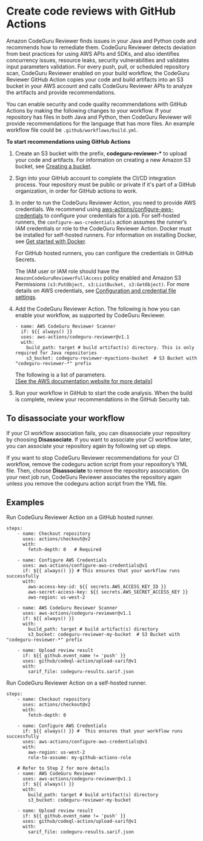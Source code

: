 # Create code reviews with GitHub Actions<a name="working-with-cicd"></a>

Amazon CodeGuru Reviewer finds issues in your Java and Python code and recommends how to remediate them\. CodeGuru Reviewer detects deviation from best practices for using AWS APIs and SDKs, and also identifies concurrency issues, resource leaks, security vulnerabilities and validates input parameters validation\. For every push, pull, or scheduled repository scan, CodeGuru Reviewer enabled on your build workflow, the CodeGuru Reviewer GitHub Action copies your code and build artifacts into an S3 bucket in your AWS account and calls CodeGuru Reviewer APIs to analyze the artifacts and provide recommendations\.

You can enable security and code quality recommendations with GitHub Actions by making the following changes to your workflow\. If your repository has files in both Java and Python, then CodeGuru Reviewer will provide recommendations for the language that has more files\. An example workflow file could be `.github/workflows/build.yml`\.

**To start recommendations using GitHub Actions**

1. Create an S3 bucket with the prefix, **codeguru\-reviewer\-\*** to upload your code and artifacts\. For information on creating a new Amazon S3 bucket, see [Creating a bucket](https://docs.aws.amazon.com/AmazonS3/latest/userguide/create-bucket-overview.html)\.

1. Sign into your GitHub account to complete the CI/CD integration process\. Your repository must be public or private if it's part of a GitHub organization, in order for GitHub actions to work\.

1. In order to run the CodeGuru Reviewer Action, you need to provide AWS credentials\. We recommend using [aws\-actions/configure\-aws\-credentials](https://github.com/aws-actions/configure-aws-credentials) to configure your credentials for a job\. For self\-hosted runners, the `configure-aws-credentials` action assumes the runner’s IAM credentials or role to the CodeGuru Reviewer Action\. Docker must be installed for self\-hosted runners\. For information on installing Docker, see [Get started with Docker](https://docs.docker.com/get-started/)\.

   For GitHub hosted runners, you can configure the credentials in GitHub Secrets\. 

   The IAM user or IAM role should have the `AmazonCodeGuruReviewerFullAccess` policy enabled and Amazon S3 Permissions `(s3:PutObject, s3:ListBucket, s3:GetObject)`\. For more details on AWS credentials, see [Configuration and credential file settings](https://docs.aws.amazon.com/cli/latest/userguide/cli-configure-files.html)\. 

1. Add the CodeGuru Reviewer Action\. The following is how you can enable your workflow, as supported by CodeGuru Reviewer\.

   ```
   - name: AWS CodeGuru Reviewer Scanner
     if: ${{ always() }}
     uses: aws-actions/codeguru-reviewer@v1.1
     with:
       build_path: target # build artifact(s) directory. This is only required for Java repositories
       s3_bucket: codeguru-reviewer-myactions-bucket  # S3 Bucket with "codeguru-reviewer-*" prefix
   ```

   The following is a list of parameters\.    
[\[See the AWS documentation website for more details\]](http://docs.aws.amazon.com/codeguru/latest/reviewer-ug/working-with-cicd.html)

1. Run your workflow in GitHub to start the code analysis\. When the build is complete, review your recommendations in the GitHub Security tab\.

## To disassociate your workflow<a name="w205aac25b9"></a>

If your CI workflow association fails, you can disassociate your repository by choosing **Disassociate**\. If you want to associate your CI workflow later, you can associate your repository again by following set up steps\.

If you want to stop CodeGuru Reviewer recommendations for your CI workflow, remove the codeguru action script from your repository’s YML file\. Then, choose **Disassociate** to remove the repository association\. On your next job run, CodeGuru Reviewer associates the repository again unless you remove the codeguru action script from the YML file\.

## Examples<a name="w205aac25c11"></a>

Run CodeGuru Reviewer Action on a GitHub hosted runner\.

```
steps:
    - name: Checkout repository
      uses: actions/checkout@v2
      with:
        fetch-depth: 0   # Required
   
    - name: Configure AWS Credentials
      uses: aws-actions/configure-aws-credentials@v1
      if: ${{ always() }} # This ensures that your workflow runs successfully
      with:
        aws-access-key-id: ${{ secrets.AWS_ACCESS_KEY_ID }}
        aws-secret-access-key: ${{ secrets.AWS_SECRET_ACCESS_KEY }}
        aws-region: us-west-2

    - name: AWS CodeGuru Reviewer Scanner
      uses: aws-actions/codeguru-reviewer@v1.1
      if: ${{ always() }} 
      with:
        build_path: target # build artifact(s) directory
        s3_bucket: codeguru-reviewer-my-bucket  # S3 Bucket with "codeguru-reviewer-*" prefix
    
    - name: Upload review result
      if: ${{ github.event_name != 'push' }}
      uses: github/codeql-action/upload-sarif@v1
      with:
        sarif_file: codeguru-results.sarif.json
```

Run CodeGuru Reviewer Action on a self\-hosted runner\.

```
steps:
    - name: Checkout repository
      uses: actions/checkout@v2
      with:
        fetch-depth: 0

    - name: Configure AWS Credentials
      if: ${{ always() }} #  This ensures that your workflow runs successfully
      uses: aws-actions/configure-aws-credentials@v1
      with:
        aws-region: us-west-2
        role-to-assume: my-github-actions-role

    # Refer to Step 2 for more details
    - name: AWS CodeGuru Reviewer
      uses: aws-actions/codeguru-reviewer@v1.1
      if: ${{ always() }}
      with:          
        build_path: target # build artifact(s) directory
        s3_bucket: codeguru-reviewer-my-bucket

    - name: Upload review result
      if: ${{ github.event_name != 'push' }}
      uses: github/codeql-action/upload-sarif@v1
      with:
        sarif_file: codeguru-results.sarif.json
```